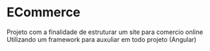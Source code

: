 # ECommerce
Projeto com a finalidade de estruturar um site para comercio online
Utilizando um framework para auxuliar em todo projeto (Angular)

